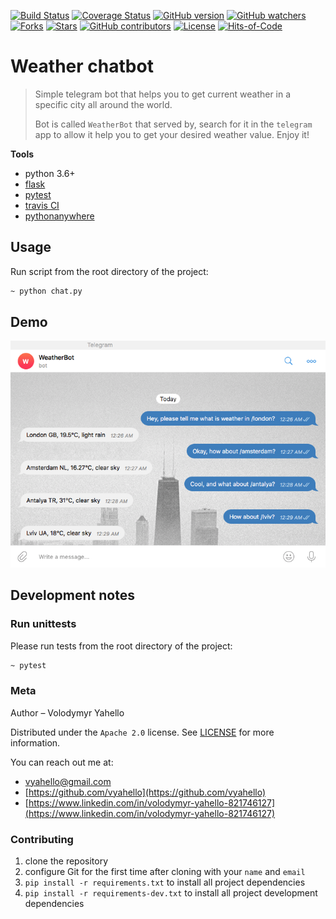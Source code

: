 [![Build Status](https://travis-ci.org/vyahello/weather-chatbot.svg?branch=master)](https://travis-ci.org/vyahello/weather-chatbot)
[![Coverage Status](https://coveralls.io/repos/github/vyahello/weather-chatbot/badge.svg?branch=master)](https://coveralls.io/github/vyahello/weather-chatbot?branch=master)
[![GitHub version](https://badge.fury.io/gh/vyahello%2Fweather-chatbot.svg)](https://github.com/vyahello/weather-chatbot/releases)
[![GitHub watchers](https://img.shields.io/github/watchers/vyahello/weather-chatbot.svg)](https://GitHub.com/vyahello/weather-chatbot/graphs/watchers/)
[![Forks](https://img.shields.io/github/forks/vyahello/weather-chatbot)](https://github.com/vyahello/weather-chatbot/network/members)
[![Stars](https://img.shields.io/github/stars/vyahello/weather-chatbot)](https://github.com/vyahello/weather-chatbot/stargazers)
[![GitHub contributors](https://img.shields.io/github/contributors/vyahello/weather-chatbot.svg)](https://GitHub.com/vyahello/weather-chatbot/graphs/contributors/)
[![License](https://img.shields.io/badge/License-Apache%202.0-blue.svg)](LICENSE.md)
[![Hits-of-Code](https://hitsofcode.com/github/vyahello/weather-chatbot)](https://hitsofcode.com/view/github/vyahello/weather-chatbot)

# Weather chatbot
> Simple telegram bot that helps you to get current weather in a specific city all around the world.
>
> Bot is called `WeatherBot` that served by, search for it in the `telegram` app to allow it help you to get your desired weather value. 
> Enjoy it!

**Tools**
- python 3.6+
- [flask](https://pypi.org/project/Flask/)
- [pytest](https://pypi.org/project/pytest/)
- [travis CI](https://travis-ci.org)
- [pythonanywhere](https://pythonanywhere.com)

## Usage
Run script from the root directory of the project:
```bash
~ python chat.py
```

## Demo
![Screenshot](src/demo/bot.png)

## Development notes

### Run unittests
Please run tests from the root directory of the project:
```bash
~ pytest
```

### Meta
Author – Volodymyr Yahello

Distributed under the `Apache 2.0` license. See [LICENSE](LICENSE.md) for more information.

You can reach out me at:
* [vyahello@gmail.com](vyahello@gmail.com)
* [https://github.com/vyahello](https://github.com/vyahello)
* [https://www.linkedin.com/in/volodymyr-yahello-821746127](https://www.linkedin.com/in/volodymyr-yahello-821746127)

### Contributing
1. clone the repository
2. configure Git for the first time after cloning with your `name` and `email`
3. `pip install -r requirements.txt` to install all project dependencies
3. `pip install -r requirements-dev.txt` to install all project development dependencies
